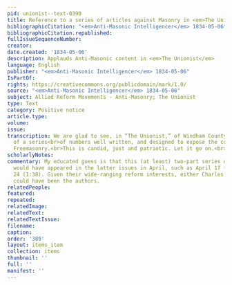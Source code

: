 ```yaml
---
pid: unionist--text-0390
title: Reference to a series of articles against Masonry in <em>The Unionist</em>
bibliographicCitation: "<em>Anti-Masonic Intelligencer</em> 1834-05-06"
bibliographicCitation.republished: 
fullIssueSequenceNumber: 
creator: 
date.created: '1834-05-06'
description: Applauds Anti-Masonic content in <em>The Unionist</em>
language: English
publisher: "<em>Anti-Masonic Intelligencer</em> 1834-05-06"
IsPartOf: 
rights: https://creativecommons.org/publicdomain/mark/1.0/
source: "<em>Anti-Masonic Intelligencer</em> 1834-05-06"
subject: Allied Reform Movements - Anti-Masonry; The Unionist
type: Text
category: Positive notice
article.type: 
volume: 
issue: 
transcription: We are glad to see, in “The Unionist,” of Windham County, the second
  of a series<br>of numbers well written, and designed to expose the corruptions of
  Freemasonry.<br>This is candid, just and patriotic. Let it go on.<br>
scholarlyNotes: 
commentary: My educated guess is that this (at least) two-part series on Anti-Masonry
  would have appeared in the latter issues in April, such as April 17 (1:37) and April
  24 (1:38). Given their wide-ranging reform interests, either Charles or William
  could have been the authors.
relatedPeople: 
featured: 
repeated: 
relatedImage: 
relatedText: 
relatedTextIssue: 
filename: 
caption: 
order: '389'
layout: items_item
collection: items
thumbnail: ''
full: ''
manifest: ''
---
```

